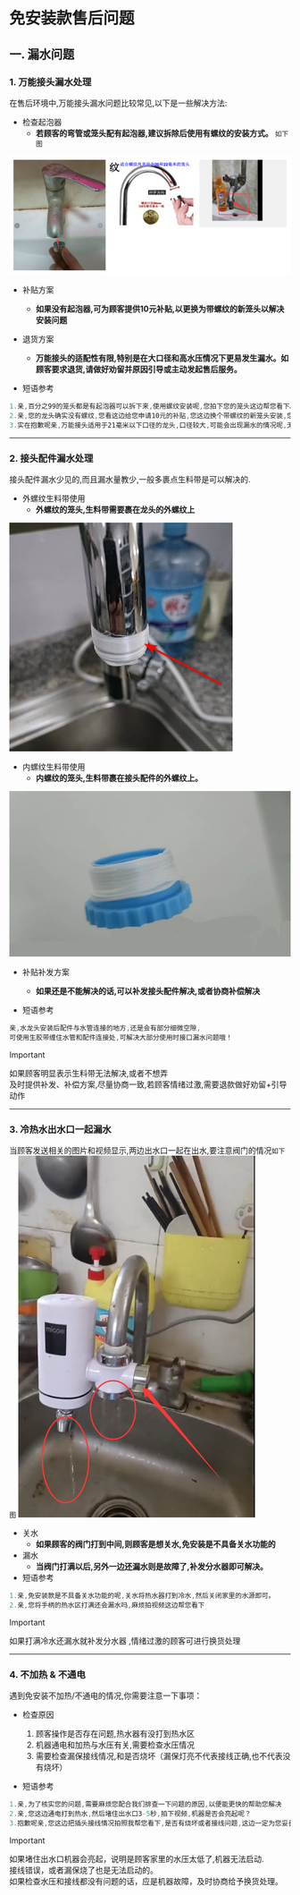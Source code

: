 # 免安装款售后问题

## 一. 漏水问题

### 1. 万能接头漏水处理
在售后环境中,万能接头漏水问题<span class="marker-text-highlight">比较常见</span>,以下是一些解决方法:
* 检查起泡器
    * **若顾客的弯管或笼头配有起泡器,建议拆除后使用有螺纹的安装方式。** `如下图`
<img src="./img/起泡器示意图.png" />

* 补贴方案
    * **如果没有起泡器,可为顾客提供10元补贴,以更换为带螺纹的新笼头以解决安装问题**

* 退货方案
    * **万能接头的适配性有限,特别是在大口径和高水压情况下更易发生漏水。如顾客要求退货,请做好劝留并原因引导或主动发起售后服务。**

* 短语参考
```c#
1.亲,百分之99的笼头都是有起泡器可以拆下来,使用螺纹安装呢,您拍下您的笼头这边帮您看下。
2.亲,您的龙头确实没有螺纹,您看这边给您申请10元的补贴,您这边换个带螺纹的新笼头安装,您看可以吗？
3.实在抱歉呢亲,万能接头适用于21毫米以下口径的龙头,口径较大,可能会出现漏水的情况呢,无法适配安装呢
```
***

### 2. 接头配件漏水处理
接头配件漏水少见的,而且漏水量教少,一般多裹点生料带是可以解决的.
* 外螺纹生料带使用
    * **外螺纹的笼头,生料带需要裹在龙头的外螺纹上**
<img src="./img/生料带外.png" />

* 内螺纹生料带使用
    * **内螺纹的笼头,生料带裹在接头配件的外螺纹上。**
<img src="./img/生料带内.png" />

* 补贴补发方案
    * **如果还是不能解决的话,可以补发接头配件解决,或者协商补偿解决**

*  短语参考
```c#
亲,水龙头安装后配件与水管连接的地方,还是会有部分细微空隙,
可使用生胶带缠住水管和配件连接处,可解决大部分使用时接口漏水问题哦！
```

> [!IMPORTANT]
> 如果顾客明显表示生料带无法解决,或者不想弄 <br>
> 及时提供补发、补偿方案,尽量协商一致,若顾客情绪过激,需要退款做好劝留+引导动作
***
### 3. 冷热水出水口一起漏水
当顾客发送相关的图片和视频显示,两边出水口一起在出水,要注意阀门的情况`如下图`
<img src="./img/关水.png" />

* 关水
    * **如果顾客的阀门打到中间,则顾客是想关水,免安装是不具备关水功能的**
* 漏水
    * **当阀门打满以后,另外一边还漏水则是故障了,补发分水器即可解决。**
*  短语参考

```c#
1.亲,免安装款是不具备关水功能的呢,关水将热水器打到冷水,然后关闭家里的水源即可。
2.亲,您将手柄的热水区打满还会漏水吗,麻烦拍视频这边帮您看下
```

> [!IMPORTANT]
> 如果打满冷水还漏水就补发分水器 ,情绪过激的顾客可进行换货处理<br>
***
### 4. 不加热 & 不通电
遇到免安装不加热/不通电的情况,你需要注意一下事项：

* 检查原因
    1. 顾客操作是否存在问题,热水器有没打到热水区
    2. 机器通电和加热与水压有关,需要检查水压情况
    3. 需要检查漏保接线情况,和是否烧坏（漏保灯亮不代表接线正确,也不代表没有烧坏）

* 短语参考

```c#
1.亲,为了核实您的问题,需要麻烦您配合我们排查一下问题的原因,以便能更快的帮助您解决
2.亲,您这边通电打到热水,然后堵住出水口3-5秒,拍下视频,机器是否会亮起呢？
3.抱歉呢亲,您这边把插头接线情况拍照我帮您看下,是否有烧坏或者接线问题,这边一定为您妥善处理,请您放心.
```

> [!IMPORTANT]
> 如果堵住出水口机器会亮起，说明是顾客家里的水压太低了,机器无法启动.<br>
> 接线错误，或者漏保烧了也是无法启动的。<br>
> 如果检查水压和接线都没有问题的话，应是机器故障，及时协商给予换货处理。